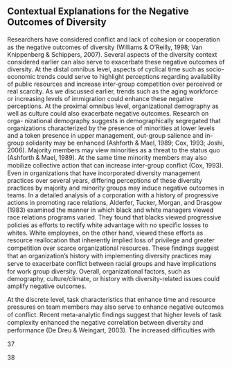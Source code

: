 ## Contextual Explanations for the Negative Outcomes of Diversity

Researchers have considered conﬂict and lack of cohesion or cooperation as the negative outcomes of diversity (Williams & O’Reilly, 1998; Van Knippenberg & Schippers, 2007). Several aspects of the diversity context considered earlier can also serve to exacerbate these negative outcomes of diversity. At the distal omnibus level, aspects of cyclical time such as socio- economic trends could serve to highlight perceptions regarding availability of public resources and increase inter-group competition over perceived or real scarcity. As we discussed earlier, trends such as the aging workforce or increasing levels of immigration could enhance these negative perceptions. At the proximal omnibus level, organizational demography as well as culture could also exacerbate negative outcomes. Research on orga- nizational demography suggests in demographically segregated that organizations characterized by the presence of minorities at lower levels and a token presence in upper management, out-group salience and in- group solidarity may be enhanced (Ashforth & Mael, 1989; Cox, 1993; Joshi, 2006). Majority members may view minorities as a threat to the status quo (Ashforth & Mael, 1989). At the same time minority members may also mobilize collective action that can increase inter-group conﬂict (Cox, 1993). Even in organizations that have incorporated diversity management practices over several years, differing perceptions of these diversity practices by majority and minority groups may induce negative outcomes in teams. In a detailed analysis of a corporation with a history of progressive actions in promoting race relations, Alderfer, Tucker, Morgan, and Drasgow (1983) examined the manner in which black and white managers viewed race relations programs varied. They found that blacks viewed progressive policies as efforts to rectify white advantage with no speciﬁc losses to whites. White employees, on the other hand, viewed these efforts as resource reallocation that inherently implied loss of privilege and greater competition over scarce organizational resources. These ﬁndings suggest that an organization’s history with implementing diversity practices may serve to exacerbate conﬂict between racial groups and have implications for work group diversity. Overall, organizational factors, such as demography, culture/climate, or history with diversity-related issues could amplify negative outcomes.

At the discrete level, task characteristics that enhance time and resource pressures on team members may also serve to enhance negative outcomes of conﬂict. Recent meta-analytic ﬁndings suggest that higher levels of task complexity enhanced the negative correlation between diversity and performance (De Dreu & Weingart, 2003). The increased difﬁculties with

37

38